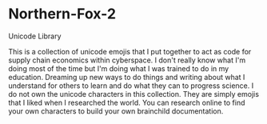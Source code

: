 # Northern-Fox-2
Unicode Library

This is a collection of unicode emojis that I put together to act as code for supply chain economics within cyberspace. I don't really know what I'm doing most of the time but I'm doing what I was trained to do in my education. Dreaming up new ways to do things and writing about what I understand for others to learn and do what they can to progress science. I do not own the unicode characters in this collection. They are simply emojis that I liked when I researched the world. You can research online to find your own characters to build your own brainchild documentation.

